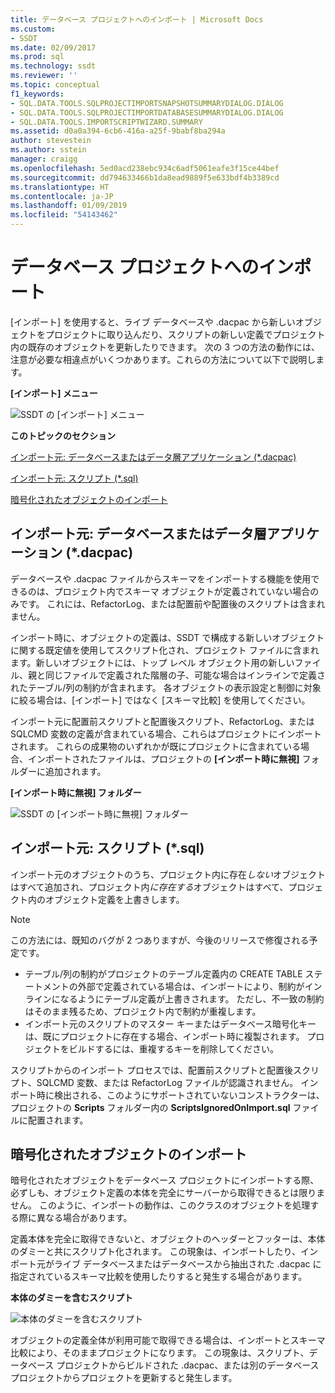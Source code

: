 ```yaml
---
title: データベース プロジェクトへのインポート | Microsoft Docs
ms.custom:
- SSDT
ms.date: 02/09/2017
ms.prod: sql
ms.technology: ssdt
ms.reviewer: ''
ms.topic: conceptual
f1_keywords:
- SQL.DATA.TOOLS.SQLPROJECTIMPORTSNAPSHOTSUMMARYDIALOG.DIALOG
- SQL.DATA.TOOLS.SQLPROJECTIMPORTDATABASESUMMARYDIALOG.DIALOG
- SQL.DATA.TOOLS.IMPORTSCRIPTWIZARD.SUMMARY
ms.assetid: d0a0a394-6cb6-416a-a25f-9babf8ba294a
author: stevestein
ms.author: sstein
manager: craigg
ms.openlocfilehash: 5ed0acd238ebc934c6adf5061eafe3f15ce44bef
ms.sourcegitcommit: dd794633466b1da8ead9889f5e633bdf4b3389cd
ms.translationtype: HT
ms.contentlocale: ja-JP
ms.lasthandoff: 01/09/2019
ms.locfileid: "54143462"
---
```

# <a name="import-into-a-database-project"></a>データベース プロジェクトへのインポート
[インポート] を使用すると、ライブ データベースや .dacpac から新しいオブジェクトをプロジェクトに取り込んだり、スクリプトの新しい定義でプロジェクト内の既存のオブジェクトを更新したりできます。 次の 3 つの方法の動作には、注意が必要な相違点がいくつかあります。これらの方法について以下で説明します。  
  
**[インポート] メニュー**  
  
![SSDT の [インポート] メニュー](../ssdt/media/ssdt-import.gif "SSDT の [インポート] メニュー")  
  
**このトピックのセクション**  
  
[インポート元: データベースまたはデータ層アプリケーション (*.dacpac)](#bkmk_import_source_db)  
  
[インポート元: スクリプト (*.sql)](#bkmk_import_source_script)  
  
[暗号化されたオブジェクトのインポート](#bkmk_import_encrypted)  
  
## <a name="bkmk_import_source_db"></a>インポート元: データベースまたはデータ層アプリケーション (*.dacpac)  
データベースや .dacpac ファイルからスキーマをインポートする機能を使用できるのは、プロジェクト内でスキーマ オブジェクトが定義されていない場合のみです。 これには、RefactorLog、または配置前や配置後のスクリプトは含まれません。  
  
インポート時に、オブジェクトの定義は、SSDT で構成する新しいオブジェクトに関する既定値を使用してスクリプト化され、プロジェクト ファイルに含まれます。新しいオブジェクトには、トップ レベル オブジェクト用の新しいファイル、親と同じファイルで定義された階層の子、可能な場合はインラインで定義されたテーブル/列の制約が含まれます。 各オブジェクトの表示設定と制御に対象に絞る場合は、[インポート] ではなく [スキーマ比較] を使用してください。  
  
インポート元に配置前スクリプトと配置後スクリプト、RefactorLog、または SQLCMD 変数の定義が含まれている場合、これらはプロジェクトにインポートされます。 これらの成果物のいずれかが既にプロジェクトに含まれている場合、インポートされたファイルは、プロジェクトの **[インポート時に無視]** フォルダーに追加されます。  
  
**[インポート時に無視] フォルダー**  
  
![SSDT の [インポート時に無視] フォルダー](../ssdt/media/ssdt-ignoredonimport.gif "SSDT の [インポート時に無視] フォルダー")  
  
## <a name="bkmk_import_source_script"></a>インポート元: スクリプト (*.sql)  
インポート元のオブジェクトのうち、プロジェクト内に存在*しない*オブジェクトはすべて追加され、プロジェクト内*に存在する*オブジェクトはすべて、プロジェクト内のオブジェクト定義を上書きします。  
  
> [!NOTE]  
> この方法には、既知のバグが 2 つありますが、今後のリリースで修復される予定です。  
>   
> -   テーブル/列の制約がプロジェクトのテーブル定義内の CREATE TABLE ステートメントの外部で定義されている場合は、インポートにより、制約がインラインになるようにテーブル定義が上書きされます。 ただし、不一致の制約はそのまま残るため、プロジェクト内で制約が重複します。  
> -   インポート元のスクリプトのマスター キーまたはデータベース暗号化キーは、既にプロジェクトに存在する場合、インポート時に複製されます。 プロジェクトをビルドするには、重複するキーを削除してください。  
  
スクリプトからのインポート プロセスでは、配置前スクリプトと配置後スクリプト、SQLCMD 変数、または RefactorLog ファイルが認識されません。 インポート時に検出される、このようにサポートされていないコンストラクターは、プロジェクトの **Scripts** フォルダー内の **ScriptsIgnoredOnImport.sql** ファイルに配置されます。  
  
 
## <a name="bkmk_import_encrypted"></a>暗号化されたオブジェクトのインポート  
暗号化されたオブジェクトをデータベース プロジェクトにインポートする際、必ずしも、オブジェクト定義の本体を完全にサーバーから取得できるとは限りません。 このように、インポートの動作は、このクラスのオブジェクトを処理する際に異なる場合があります。  
  
定義本体を完全に取得できないと、オブジェクトのヘッダーとフッターは、本体のダミーと共にスクリプト化されます。 この現象は、インポートしたり、インポート元がライブ データベースまたはデータベースから抽出された .dacpac に指定されているスキーマ比較を使用したりすると発生する場合があります。  
  
**本体のダミーを含むスクリプト**  
  
![本体のダミーを含むスクリプト](../ssdt/media/ssdt-procwithencryption.gif "本体のダミーを含むスクリプト")  
  
オブジェクトの定義全体が利用可能で取得できる場合は、インポートとスキーマ比較により、そのままプロジェクトになります。 この現象は、スクリプト、データベース プロジェクトからビルドされた .dacpac、または別のデータベース プロジェクトからプロジェクトを更新すると発生します。  
  
